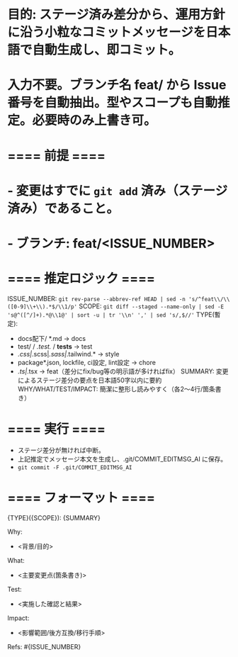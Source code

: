 # 目的: ステージ済み差分から、運用方針に沿う小粒なコミットメッセージを日本語で自動生成し、即コミット。
# 入力不要。ブランチ名 feat/<ISSUE> から Issue 番号を自動抽出。型やスコープも自動推定。必要時のみ上書き可。

# ==== 前提 ====
# - 変更はすでに `git add` 済み（ステージ済み）であること。
# - ブランチ: feat/<ISSUE_NUMBER>

# ==== 推定ロジック ====
ISSUE_NUMBER: `git rev-parse --abbrev-ref HEAD | sed -n 's/^feat\\/\\([0-9]\\+\\).*$/\\1/p'`
SCOPE: `git diff --staged --name-only | sed -E 's@^([^/]+).*@\\1@' | sort -u | tr '\\n' ',' | sed 's/,$//'`
TYPE(暫定):
  - docs配下/ *.md → docs
  - test/ / *.test.* / __tests__ → test
  - *.css|*.scss|*.sass|*.tailwind.* → style
  - package*.json, lockfile, ci設定, lint設定 → chore
  - *.ts|*.tsx → feat（差分にfix/bug等の明示語が多ければfix）
SUMMARY: 変更によるステージ差分の要点を日本語50字以内に要約
WHY/WHAT/TEST/IMPACT: 簡潔に整形し読みやすく（各2〜4行/箇条書き）

# ==== 実行 ====
- ステージ差分が無ければ中断。
- 上記推定でメッセージ本文を生成し、.git/COMMIT_EDITMSG_AI に保存。
- `git commit -F .git/COMMIT_EDITMSG_AI`

# ==== フォーマット ====
{TYPE}({SCOPE}): {SUMMARY}

Why:
- <背景/目的>

What:
- <主要変更点(箇条書き)>

Test:
- <実施した確認と結果>

Impact:
- <影響範囲/後方互換/移行手順>

Refs: #{ISSUE_NUMBER}
